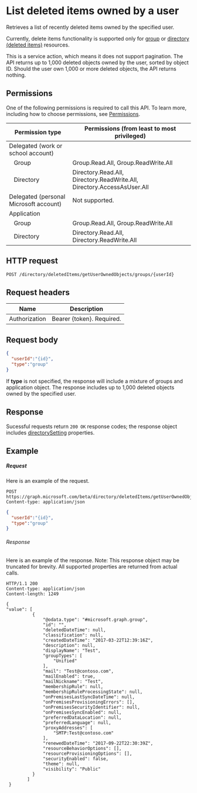 # **List deleted items owned by a user**

Retrieves a list of recently deleted items owned by the specified user.  

Currently, delete items functionality is supported only for [group](../resources/group.md) or [directory (deleted items)](../resources/directory.md) resources.

This is a service action, which means it does not support pagination.  The API returns up to 1,000 deleted objects owned by the user, sorted by object ID.  Should the user own 1,000 or more deleted objects, the API returns nothing.

## Permissions

One of the following permissions is required to call this API. To learn
more, including how to choose permissions, see
[Permissions](https://developer.microsoft.com/en-us/graph/docs/concepts/permissions_reference).

| Permission type | Permissions (from least to most privileged) |
| --- | --- |
| Delegated (work or school account) | |
| &nbsp; &nbsp;Group | Group.Read.All, Group.ReadWrite.All 
| &nbsp; &nbsp;Directory | Directory.Read.All, Directory.ReadWrite.All, Directory.AccessAsUser.All | 
| Delegated (personal Microsoft account) |  Not supported. |
| Application |  |
| &nbsp; &nbsp;Group | Group.Read.All, Group.ReadWrite.All 
| &nbsp; &nbsp;Directory | Directory.Read.All, Directory.ReadWrite.All | 

## HTTP request

``` http
POST /directory/deletedItems/getUserOwnedObjects/groups/{userId}
```

## Request headers

| **Name**      | **Description**           |
| ------------- | ------------------------- |
| Authorization | Bearer {token}. Required. |

## Request body

```json
{
  "userId":"{id}",
  "type":"group"
}
```

If **type** is not specified, the response will include a mixture of groups and application object. The response includes up to 1,000 deleted objects owned by the specified user.

## Response

Sucessful requests return `200 OK` response codes; the response object includes [directorySetting](../resources/directorySetting) properties.

## Example

##### Request

Here is an example of the request.

``` http
POST https://graph.microsoft.com/beta/directory/deletedItems/getUserOwnedObjects
Content-type: application/json
```

``` json
{
  "userId":"{id}",
  "type":"group"
}
```

###### Response

Here is an example of the response. Note: This response object may be truncated for brevity. All supported properties are returned
from actual calls.

``` http
HTTP/1.1 200
Content-type: application/json
Content-length: 1249

{
"value": [
          {
              "@odata.type": "#microsoft.graph.group",
              "id": "",
              "deletedDateTime": null,
              "classification": null,
              "createdDateTime": "2017-03-22T12:39:16Z",
              "description": null,
              "displayName": "Test",
              "groupTypes": [
                  "Unified"
              ],
              "mail": "Test@contoso.com",
              "mailEnabled": true,
              "mailNickname": "Test",
              "membershipRule": null,
              "membershipRuleProcessingState": null,
              "onPremisesLastSyncDateTime": null,
              "onPremisesProvisioningErrors": [],
              "onPremisesSecurityIdentifier": null,
              "onPremisesSyncEnabled": null,
              "preferredDataLocation": null,
              "preferredLanguage": null,
              "proxyAddresses": [
                  "SMTP:Test@contoso.com"
              ],
              "renewedDateTime": "2017-09-22T22:30:39Z",
              "resourceBehaviorOptions": [],
              "resourceProvisioningOptions": [],
              "securityEnabled": false,
              "theme": null,
              "visibility": "Public"
          } 
        ]
 }
```


